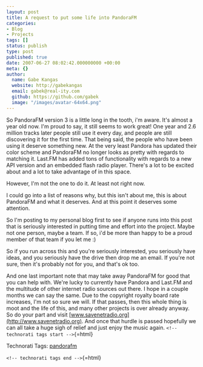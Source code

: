 ```yaml
---
layout: post
title: A request to put some life into PandoraFM
categories:
- Blog
- Projects
tags: []
status: publish
type: post
published: true
date: 2007-06-27 08:02:42.000000000 +00:00
meta: {}
author:
  name: Gabe Kangas
  website: http://gabekangas
  email: gabek@real-ity.com
  github: https://github.com/gabek
  image: "/images/avatar-64x64.png"
---
```

So PandoraFM version 3 is a little long in the tooth, i\'m aware. It\'s almost a year old now. I\'m proud to say, it still seems to work great!  One year and 2.6 million tracks later people still use it every day, and people are still discovering it for the first time. That being said, the people who have been using it deserve something new. At the very least Pandora has updated their color scheme and PandoraFM no longer looks as pretty with regards to matching it. Last.FM has added tons of functionality with regards to a new API version and an embedded flash radio player. There\'s a lot to be excited about and a lot to take advantage of in this space.

However, I\'m not the one to do it. At least not right now.

I could go into a list of reasons why, but this isn\'t about me, this is about PandoraFM and what it deserves. And at this point it deserves some attention.

So I\'m posting to my personal blog first to see if anyone runs into this post that is seriously interested in putting time and effort into the project. Maybe not one person, maybe a team. If so, i\'d be more than happy to be a proud member of that team if you let me :)

So if you run across this and you\'re seriously interested, you seriously have ideas, and you seriously have the drive then drop me an email. If you\'re not sure, then it\'s probably not for you, and that\'s ok too.

And one last important note that may take away PandoraFM for good that you can help with. We\'re lucky to currently have Pandora and Last.FM and the multitude of other internet radio sources out there. I hope in a couple months we can say the same. Due to the copyright royalty board rate increases, I\'m not so sure we will. If that passes, then this whole thing is moot and the life of this, and many other projects is over already anyway. So do your part and visit [www.savenetradio.org](http://www.savenetradio.org). And once that hurdle is passed hopefully we can all take a huge sigh of relief and just enjoy the music again. `<!-- technorati tags start -->`{=html}

Technorati Tags: [pandorafm](http://www.technorati.com/tag/pandorafm)

`<!-- technorati tags end -->`{=html}
